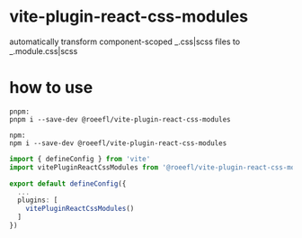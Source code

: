 # vite-plugin-react-css-modules

automatically transform component-scoped _.css|scss files to _.module.css|scss

# how to use

```
pnpm:
pnpm i --save-dev @roeefl/vite-plugin-react-css-modules

npm:
npm i --save-dev @roeefl/vite-plugin-react-css-modules
```

```ts
import { defineConfig } from 'vite'
import vitePluginReactCssModules from '@roeefl/vite-plugin-react-css-modules';

export default defineConfig({
  ...
  plugins: [
    vitePluginReactCssModules()
  ]
})
```
